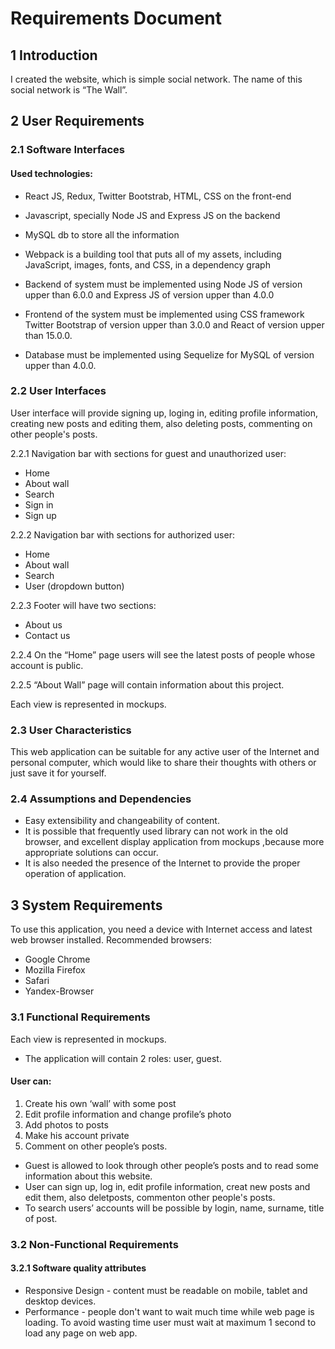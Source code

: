 # Requirements Document

## 1 Introduction
I created the website, which is simple social network.
The name of this social network is “The Wall”.

## 2 User Requirements

### 2.1 Software Interfaces

#### Used technologies:
*	React JS, Redux, Twitter Bootstrab, HTML, CSS on the front-end
*	Javascript, specially Node JS and Express JS on the backend
*	MySQL db to store all the information
*	Webpack is a building tool that puts all of my assets, including JavaScript, images, fonts, and CSS, in a dependency graph

*	Backend of system must be implemented using Node JS of version upper than 6.0.0 and Express JS of version upper than 4.0.0
*	Frontend of the system must be implemented using CSS framework Twitter Bootstrap of version upper than 3.0.0 and React  of version upper than 15.0.0.
*	Database must be implemented using Sequelize for MySQL of version upper than 4.0.0.

### 2.2 User Interfaces

User interface will provide signing up, loging in, editing profile information, creating new posts  and editing them, also deleting posts, commenting on other people's posts.

2.2.1 Navigation bar with sections for guest and  unauthorized  user:
*	Home
*	About wall
*	Search
*	Sign in
*	Sign up

2.2.2 Navigation bar with sections for authorized  user:
*	Home
*	About wall
*	Search
*	User (dropdown button)

2.2.3 Footer will have two sections:
*	About us
*	Contact us

2.2.4 On the “Home” page users will see the latest posts of people whose account is public.

2.2.5 “About Wall” page will contain information about this project.

Each view is represented in mockups.

### 2.3 User Characteristics
This web application can be suitable for any active user of the Internet and personal сomputer, which would like to share their thoughts with others or just save it for yourself.

### 2.4 Assumptions and Dependencies
 * Easy extensibility and changeability of content.
 * It is possible that frequently used library can not work in the old browser, and excellent display application from mockups ,because more appropriate solutions can occur.
 * It is also needed the presence of the Internet to provide the proper operation of application.

## 3 System Requirements
 To use this application, you need a device with Internet access and latest web browser installed. Recommended browsers:
 *	Google Chrome
 *	Mozilla Firefox
 *	Safari
 *	Yandex-Browser

### 3.1 Functional Requirements
Each view is represented in mockups.

* The application will contain 2 roles: user, guest.
####	User can:
1.	Create his own ‘wall’ with some post
2.	Edit profile information and change profile’s photo
3.	Add photos to posts
4.	Make his account private
5.	Comment on other people’s posts.

* Guest is allowed to look through other people’s posts and to read some information about this website.
* User can sign up, log in, edit profile information, creat new posts  and edit them, also deletposts, commenton other people's posts.
* To search users’ accounts will be possible by login, name, surname, title of post.

### 3.2 Non-Functional Requirements
#### 3.2.1 Software quality attributes
* Responsive Design - content must be readable on mobile, tablet and desktop devices.
* Performance - people don't want to wait much time while web page is loading. To avoid wasting time user must wait at maximum 1 second to load any page on web app.

